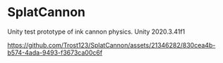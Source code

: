 # SplatCannon
Unity test prototype of ink cannon physics.
Unity 2020.3.41f1

https://github.com/Trost123/SplatCannon/assets/21346282/830cea4b-b574-4ada-9493-f3673ca00c6f
